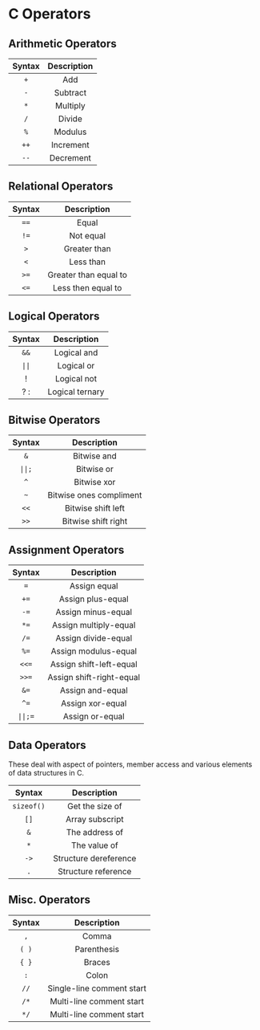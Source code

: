 
# C Operators

## Arithmetic Operators

| Syntax | Description |
| :----: | :---------: |
| `+` | Add |
| `-` | Subtract |
| `*` | Multiply |
| `/` | Divide |
| `%` | Modulus |
| `++` | Increment |
| `--` | Decrement |


## Relational Operators

| Syntax | Description |
| :----: | :---------: |
| `==` | Equal |
| `!=` | Not equal |
| `>` | Greater than |
| `<` | Less than |
| `>=` | Greater than equal to |
| `<=` | Less then equal to |


## Logical Operators

| Syntax | Description |
| :----: | :---------: |
| `&&` | Logical and |
| `\|\|` | Logical or |
| ! | Logical not |
| ? : | Logical ternary |


## Bitwise Operators

| Syntax | Description |
| :----: | :---------: |
| `&` | Bitwise and |
| `\|\|;` | Bitwise or |
| `^` | Bitwise xor |
| `~` | Bitwise ones compliment |
| `<<` | Bitwise shift left |
| `>>` | Bitwise shift right |


## Assignment Operators

| Syntax | Description |
| :----: | :---------: |
| `=` | Assign equal |
| `+=` | Assign plus-equal |
| `-=` | Assign minus-equal |
| `*=` | Assign multiply-equal |
| `/=` | Assign divide-equal |
| `%=` | Assign modulus-equal |
| `<<=` | Assign shift-left-equal |
| `>>=` | Assign shift-right-equal |
| `&=` | Assign and-equal |
| `^=` | Assign xor-equal |
| `\|\|;=` | Assign or-equal |


## Data Operators

These deal with aspect of pointers, member access and various elements of data structures in C.

| Syntax | Description |
| :----: | :---------: |
| `sizeof()` | Get the size of |
| `[]` | Array subscript |
| `&` | The address of |
| `*` | The value of |
| `->` | Structure dereference |
| `.` | Structure reference |


## Misc. Operators

| Syntax | Description |
| :----: | :---------: |
| `,` | Comma |
| `( )` | Parenthesis |
| `{ }` | Braces |
| `:` | Colon |
| `//` | Single-line comment start |
| `/*` | Multi-line comment start |
| `*/` | Multi-line comment start |
